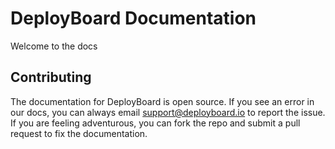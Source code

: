 # DeployBoard Documentation

Welcome to the docs

## Contributing

The documentation for DeployBoard is open source. If you see an error in our docs, you can always email support@deployboard.io to report the issue. If you are feeling adventurous, you can fork the repo and submit a pull request to fix the documentation.
